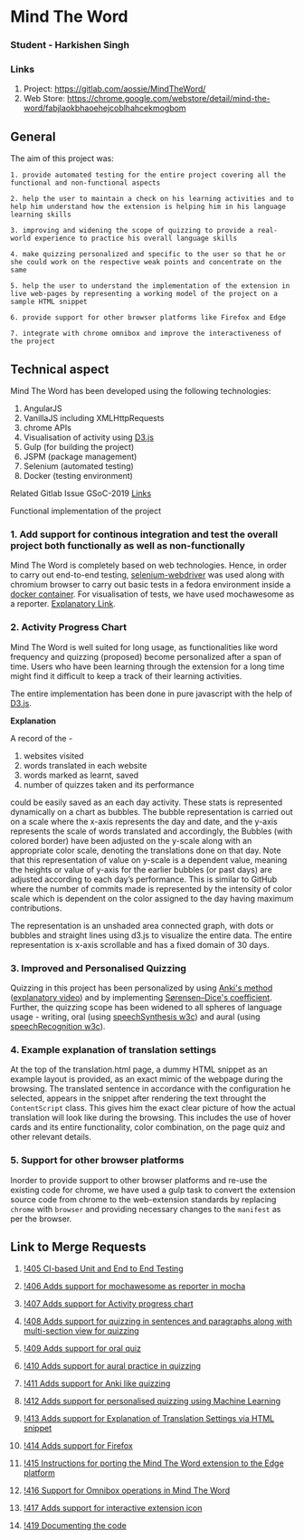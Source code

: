 # Mind The Word

### Student - Harkishen Singh

### Links
1. Project: https://gitlab.com/aossie/MindTheWord/
2. Web Store: https://chrome.google.com/webstore/detail/mind-the-word/fabjlaokbhaoehejcoblhahcekmogbom

## General
The aim of this project was:

    1. provide automated testing for the entire project covering all the functional and non-functional aspects

    2. help the user to maintain a check on his learning activities and to help him understand how the extension is helping him in his language learning skills

    3. improving and widening the scope of quizzing to provide a real-world experience to practice his overall language skills

    4. make quizzing personalized and specific to the user so that he or she could work on the respective weak points and concentrate on the same

    5. help the user to understand the implementation of the extension in live web-pages by representing a working model of the project on a sample HTML snippet

    6. provide support for other browser platforms like Firefox and Edge

    7. integrate with chrome omnibox and improve the interactiveness of the project

## Technical aspect

Mind The Word has been developed using the following technologies:

1. AngularJS
2. VanillaJS including XMLHttpRequests
3. chrome APIs
4. Visualisation of activity using [D3.js](https://d3js.org/)
5. Gulp (for building the project)
6. JSPM (package management)
7. Selenium (automated testing)
8. Docker (testing environment)

Related Gitlab Issue GSoC-2019 [Links](https://gitlab.com/aossie/MindTheWord/issues?scope=all&utf8=%E2%9C%93&state=all&label_name[]=GSOC-Harkishen-Singh)

Functional implementation of the project
### 1. Add support for continous integration and test the overall project both functionally as well as non-functionally

Mind The Word is completely based on web technologies. Hence, in order to carry out end-to-end testing, [selenium-webdriver](https://seleniumhq.github.io/selenium/docs/api/javascript/module/selenium-webdriver/) was used along with chromium browser to carry out basic tests in a fedora environment inside a [docker container](https://hub.docker.com/r/harkishen/mindtheword_ci_image_fedora). For visualisation of tests, we have used mochawesome as a reporter. [Explanatory Link](https://drive.google.com/file/d/1t-EuxekZ9A-nyQpZ9kpsVAJy9rV0_b4d/view).

### 2. Activity Progress Chart

Mind The Word is well suited for long usage, as functionalities like word frequency and quizzing (proposed) become personalized after a span of time. Users who have been learning through the extension for a long time might find it difficult to keep a track of their learning activities.

The entire implementation has been done in pure javascript with the help of [D3.js](https://d3js.org/).

**Explanation**

A record of the -
1. websites visited
2. words translated in each website
3. words marked as learnt, saved
4. number of quizzes taken and its performance

could be easily saved as an each day activity. These stats is represented dynamically on
a chart as bubbles.
The bubble representation is carried out on a scale where the x-axis represents the day
and date, and the y-axis represents the scale of words translated and accordingly, the Bubbles (with colored border) have been adjusted on the y-scale along with an appropriate color scale, denoting the translations done on that day. Note that this representation of value on y-scale is a dependent value, meaning the heights or value of y-axis for the earlier bubbles (or past days) are adjusted according to each day’s performance. This is similar to GitHub where the number of commits made is represented by the intensity of color scale which is dependent on the color assigned to the day having maximum contributions. 

The representation is an unshaded area connected graph, with dots or bubbles and
straight lines using d3.js to visualize the entire data. The entire representation is 
x-axis scrollable and has a fixed domain of 30 days.

### 3.  Improved and Personalised Quizzing

Quizzing in this project has been personalized by using [Anki's method](https://apps.ankiweb.net/) ([explanatory video](https://youtu.be/QS2G-k2hQyg)) and by implementing [Sørensen–Dice's coefficient](https://en.wikipedia.org/wiki/S%C3%B8rensen%E2%80%93Dice_coefficient). Further, the quizzing scope has been widened to all spheres of language usage - writing, oral (using [speechSynthesis w3c](https://w3c.github.io/speech-api/speechapi.html#tts-section)) and aural (using [speechRecognition w3c](https://w3c.github.io/speech-api/speechapi.html#speechreco-section)).

### 4. Example explanation of translation settings

At the top of the translation.html page, a dummy HTML snippet as an
example layout is provided, as an exact mimic of the webpage during the browsing.
The translated sentence in accordance with the configuration he selected, appears in the snippet after rendering the text throught the `ContentScript` class. This gives him the exact clear picture of how the actual translation will look like during the browsing. This includes the use of hover cards and its entire functionality, color combination, on the page quiz and other relevant details.

### 5. Support for other browser platforms

Inorder to provide support to other browser platforms and re-use the existing code for chrome, we have used a gulp task to convert the extension source code from chrome to the web-extension standards by replacing `chrome` with `browser` and providing necessary changes to the `manifest` as per the browser.

## Link to Merge Requests

1. [!405 CI-based Unit and End to End Testing](https://gitlab.com/aossie/MindTheWord/merge_requests/405)

2. [!406 Adds support for mochawesome as reporter in mocha](https://gitlab.com/aossie/MindTheWord/merge_requests/406)

3. [!407 Adds support for Activity progress chart](https://gitlab.com/aossie/MindTheWord/merge_requests/407)

4. [!408 Adds support for quizzing in sentences and paragraphs along with multi-section view for quizzing](https://gitlab.com/aossie/MindTheWord/merge_requests/408)

5. [!409 Adds support for oral quiz](https://gitlab.com/aossie/MindTheWord/merge_requests/409)

6. [!410 Adds support for aural practice in quizzing](https://gitlab.com/aossie/MindTheWord/merge_requests/410)

7. [!411 Adds support for Anki like quizzing](https://gitlab.com/aossie/MindTheWord/merge_requests/411)

8. [!412 Adds support for personalised quizzing using Machine Learning](https://gitlab.com/aossie/MindTheWord/merge_requests/412)

9. [!413 Adds support for Explanation of Translation Settings via HTML snippet](https://gitlab.com/aossie/MindTheWord/merge_requests/413)

10. [!414 Adds support for Firefox](https://gitlab.com/aossie/MindTheWord/merge_requests/414)

11. [!415 Instructions for porting the Mind The Word extension to the Edge platform](https://gitlab.com/aossie/MindTheWord/merge_requests/415)

12. [!416 Support for Omnibox operations in Mind The Word](https://gitlab.com/aossie/MindTheWord/merge_requests/416)

13. [!417 Adds support for interactive extension icon](https://gitlab.com/aossie/MindTheWord/merge_requests/417)

14. [!419 Documenting the code](https://gitlab.com/aossie/MindTheWord/merge_requests/419)
